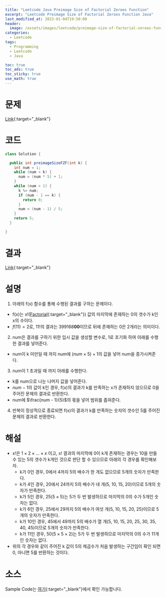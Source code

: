 ```yaml
---
title: "Leetcode Java Preimage Size of Factorial Zeroes Function"
excerpt: "Leetcode Preimage Size of Factorial Zeroes Function Java"
last_modified_at: 2023-01-04T19:50:00
header:
  image: /assets/images/leetcode/preimage-size-of-factorial-zeroes-function.png
categories:
  - Leetcode
tags:
  - Programming
  - Leetcode
  - Java

toc: true
toc_ads: true
toc_sticky: true
use_math: true
---
```

# 문제
[Link](https://leetcode.com/problems/preimage-size-of-factorial-zeroes-function){:target="_blank"}

# 코드
```java
class Solution {

  public int preimageSizeFZF(int k) {
    int num = 1;
    while (num < k) {
      num = (num * 5) + 1;
    }
    while (num > 1) {
      k %= num;
      if (num - 1 == k) {
        return 0;
      }
      num = (num - 1) / 5;
    }
    return 5;
  }

}
```

# 결과
[Link](https://leetcode.com/problems/preimage-size-of-factorial-zeroes-function/submissions/871118627/){:target="_blank"}

# 설명
1. 아래의 f(x) 함수를 통해 수행된 결과를 구하는 문제이다.
- f(x)는 x!([Factorial](https://en.wikipedia.org/wiki/Factorial){:target="_blank"}) 값의 마지막에 존재하는 0의 갯수가 k인 x의 수이다.
- $f(11) = 2$로, 11!의 결과는 399168<b>00</b>이므로 뒤에 존재하는 0은 2개라는 의미이다.

2. num은 결과를 구하기 위한 임시 값을 생성할 변수로, 1로 초기화 하여 아래를 수행한 결과를 넣어준다.
- num이 k 미만일 때 까지 num에 $(num \times 5) + 1$의 값을 넣어 num을 증가시켜준다.

3. num이 1 초과일 때 까지 아래를 수행한다.
- k를 num으로 나눈 나머지 값을 넣어준다.
- $num - 1$의 값이 k인 경우, f(x)의 결과가 k를 만족하는 x가 존재하지 않으므로 0을 주어진 문제의 결과로 반환한다.
- num에 $\frac{num - 1}{5}$의 몫을 넣어 범위를 좁혀준다.

4. 반복이 정상적으로 종료되면 f(x)의 결과가 k를 만족하는 숫자의 갯수인 5를 주어진 문제의 결과로 반환한다.

# 해설
- x!은 $1 \times 2 \times ... \times x$ 이고, x! 결과의 마지막에 0이 k개 존재하는 경우는 10을 만들 수 있는 5의 갯수가 k개인 것으로 판단 할 수 있으므로 아래의 각 경우를 확인해보자.
  - k가 0인 경우, 0에서 4까지 5의 배수가 한 개도 없으므로 5개의 숫자가 만족한다.
  - k가 4인 경우, 20에서 24까지 5의 배수가 네 개(5, 10, 15, 20)이므로 5개의 숫자가 만족한다.
  - k가 5인 경우, 25($5 \times 5$)는 5가 두 번 발생하므로 마지막의 0의 수가 5개인 숫자는 없다.
  - k가 6인 경우, 25에서 29까지 5의 배수가 여섯 개(5, 10, 15, 20, 25)이므로 5개의 숫자가 만족한다.
  - k가 10인 경우, 45에서 49까지 5의 배수가 열 개(5, 10, 15, 20, 25, 30, 35, 40, 45)이므로 5개의 숫자가 만족한다.
  - k가 11인 경우, 50($5 \times 5 \times 2$)는 5가 두 번 발생하므로 마지막의 0의 수가 11개인 숫자는 없다.
- 위의 각 경우와 같이 주어진 k 값이 5의 제곱수가 처음 발생하는 구간임이 확인 되면 0, 아니면 5를 반환하는 것이다.

# 소스
Sample Code는 [여기](https://github.com/GracefulSoul/leetcode/blob/master/src/main/java/gracefulsoul/problems/PreimageSizeOfFactorialZeroesFunction.java){:target="_blank"}에서 확인 가능합니다.